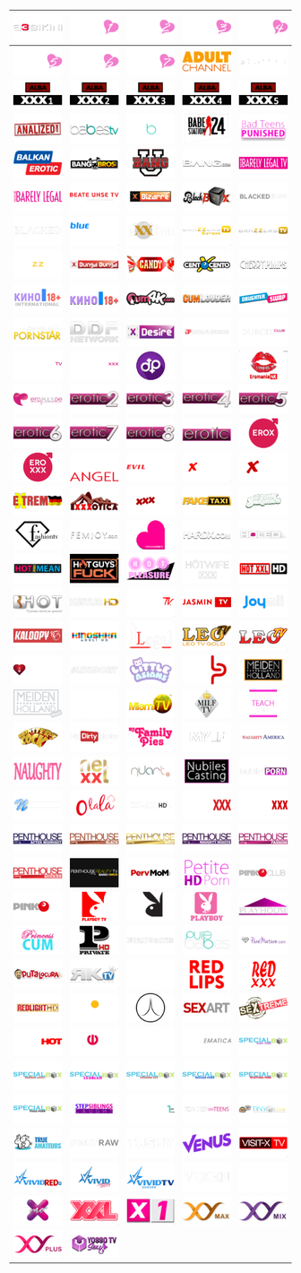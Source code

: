 | ![](https://raw.githubusercontent.com/RevGear/logo/master/Other/Adult/A3-Bikini.png) | ![](https://raw.githubusercontent.com/RevGear/logo/master/Other/Adult/Adult-Channel-1.png) | ![](https://raw.githubusercontent.com/RevGear/logo/master/Other/Adult/Adult-Channel-2.png) | ![](https://raw.githubusercontent.com/RevGear/logo/master/Other/Adult/Adult-Channel-3.png) | ![](https://raw.githubusercontent.com/RevGear/logo/master/Other/Adult/Adult-Channel-4.png) | 
|:---:|:---:|:---:|:---:|:---:| 
| ![](https://raw.githubusercontent.com/RevGear/logo/master/Other/Adult/Adult-Channel-5.png) | ![](https://raw.githubusercontent.com/RevGear/logo/master/Other/Adult/Adult-Channel-6.png) | ![](https://raw.githubusercontent.com/RevGear/logo/master/Other/Adult/Adult-Channel-7.png) | ![](https://raw.githubusercontent.com/RevGear/logo/master/Other/Adult/Adult-Channel.png) | ![](https://raw.githubusercontent.com/RevGear/logo/master/Other/Adult/Adult-Time.png) | 
| ![](https://raw.githubusercontent.com/RevGear/logo/master/Other/Adult/ALBA-1.png) | ![](https://raw.githubusercontent.com/RevGear/logo/master/Other/Adult/ALBA-2.png) | ![](https://raw.githubusercontent.com/RevGear/logo/master/Other/Adult/ALBA-3.png) | ![](https://raw.githubusercontent.com/RevGear/logo/master/Other/Adult/ALBA-4.png) | ![](https://raw.githubusercontent.com/RevGear/logo/master/Other/Adult/ALBA-5.png) | 
| ![](https://raw.githubusercontent.com/RevGear/logo/master/Other/Adult/Analized.png) | ![](https://raw.githubusercontent.com/RevGear/logo/master/Other/Adult/Babes-TV.png) | ![](https://raw.githubusercontent.com/RevGear/logo/master/Other/Adult/Babes.png) | ![](https://raw.githubusercontent.com/RevGear/logo/master/Other/Adult/Babestation.png) | ![](https://raw.githubusercontent.com/RevGear/logo/master/Other/Adult/Bad-Teens-Punished.png) | 
| ![](https://raw.githubusercontent.com/RevGear/logo/master/Other/Adult/Balkan-Erotic.png) | ![](https://raw.githubusercontent.com/RevGear/logo/master/Other/Adult/Bang-Bros.png) | ![](https://raw.githubusercontent.com/RevGear/logo/master/Other/Adult/Bang-U.png) | ![](https://raw.githubusercontent.com/RevGear/logo/master/Other/Adult/Bang.png) | ![](https://raw.githubusercontent.com/RevGear/logo/master/Other/Adult/Barely-Legal-TV.png) | 
| ![](https://raw.githubusercontent.com/RevGear/logo/master/Other/Adult/Barely-Legal.png) | ![](https://raw.githubusercontent.com/RevGear/logo/master/Other/Adult/Beate-Uhse-TV.png) | ![](https://raw.githubusercontent.com/RevGear/logo/master/Other/Adult/Bizarre.png) | ![](https://raw.githubusercontent.com/RevGear/logo/master/Other/Adult/Blackbox.png) | ![](https://raw.githubusercontent.com/RevGear/logo/master/Other/Adult/Blacked-Raw.png) | 
| ![](https://raw.githubusercontent.com/RevGear/logo/master/Other/Adult/Blacked.png) | ![](https://raw.githubusercontent.com/RevGear/logo/master/Other/Adult/Blue-Hustler.png) | ![](https://raw.githubusercontent.com/RevGear/logo/master/Other/Adult/Brazzers-Exxtra.png) | ![](https://raw.githubusercontent.com/RevGear/logo/master/Other/Adult/Brazzers-TV-Europe.png) | ![](https://raw.githubusercontent.com/RevGear/logo/master/Other/Adult/Brazzers-TV.png) | 
| ![](https://raw.githubusercontent.com/RevGear/logo/master/Other/Adult/Brazzers.png) | ![](https://raw.githubusercontent.com/RevGear/logo/master/Other/Adult/Bunga-Bunga.png) | ![](https://raw.githubusercontent.com/RevGear/logo/master/Other/Adult/Candy-TV.png) | ![](https://raw.githubusercontent.com/RevGear/logo/master/Other/Adult/Cento-X-Cento.png) | ![](https://raw.githubusercontent.com/RevGear/logo/master/Other/Adult/Cherry-Pimps.png) | 
| ![](https://raw.githubusercontent.com/RevGear/logo/master/Other/Adult/Cinema-18-Plus-International.png) | ![](https://raw.githubusercontent.com/RevGear/logo/master/Other/Adult/Cinema-18-Plus.png) | ![](https://raw.githubusercontent.com/RevGear/logo/master/Other/Adult/Cum-4K.png) | ![](https://raw.githubusercontent.com/RevGear/logo/master/Other/Adult/Cum-Louder.png) | ![](https://raw.githubusercontent.com/RevGear/logo/master/Other/Adult/Daughter-Swap.png) | 
| ![](https://raw.githubusercontent.com/RevGear/logo/master/Other/Adult/Day-With-A-Pornstar.png) | ![](https://raw.githubusercontent.com/RevGear/logo/master/Other/Adult/DDF-Network.png) | ![](https://raw.githubusercontent.com/RevGear/logo/master/Other/Adult/Desire.png) | ![](https://raw.githubusercontent.com/RevGear/logo/master/Other/Adult/Digital-Playground.png) | ![](https://raw.githubusercontent.com/RevGear/logo/master/Other/Adult/Dorcel-Club.png) | 
| ![](https://raw.githubusercontent.com/RevGear/logo/master/Other/Adult/Dorcel-TV.png) | ![](https://raw.githubusercontent.com/RevGear/logo/master/Other/Adult/Dorcel-XXX.png) | ![](https://raw.githubusercontent.com/RevGear/logo/master/Other/Adult/Dream-Porn.png) | ![](https://raw.githubusercontent.com/RevGear/logo/master/Other/Adult/Dusk.png) | ![](https://raw.githubusercontent.com/RevGear/logo/master/Other/Adult/Eromania-4K.png) | 
| ![](https://raw.githubusercontent.com/RevGear/logo/master/Other/Adult/Eropuls.png) | ![](https://raw.githubusercontent.com/RevGear/logo/master/Other/Adult/Erotic-2.png) | ![](https://raw.githubusercontent.com/RevGear/logo/master/Other/Adult/Erotic-3.png) | ![](https://raw.githubusercontent.com/RevGear/logo/master/Other/Adult/Erotic-4.png) | ![](https://raw.githubusercontent.com/RevGear/logo/master/Other/Adult/Erotic-5.png) | 
| ![](https://raw.githubusercontent.com/RevGear/logo/master/Other/Adult/Erotic-6.png) | ![](https://raw.githubusercontent.com/RevGear/logo/master/Other/Adult/Erotic-7.png) | ![](https://raw.githubusercontent.com/RevGear/logo/master/Other/Adult/Erotic-8.png) | ![](https://raw.githubusercontent.com/RevGear/logo/master/Other/Adult/Erotic.png) | ![](https://raw.githubusercontent.com/RevGear/logo/master/Other/Adult/Erox-HD.png) | 
| ![](https://raw.githubusercontent.com/RevGear/logo/master/Other/Adult/Eroxxx-HD.png) | ![](https://raw.githubusercontent.com/RevGear/logo/master/Other/Adult/Evil-Angel-TV.png) | ![](https://raw.githubusercontent.com/RevGear/logo/master/Other/Adult/Evil-Angel.png) | ![](https://raw.githubusercontent.com/RevGear/logo/master/Other/Adult/Extasy-4K.png) | ![](https://raw.githubusercontent.com/RevGear/logo/master/Other/Adult/Extasy.png) | 
| ![](https://raw.githubusercontent.com/RevGear/logo/master/Other/Adult/Extreme.png) | ![](https://raw.githubusercontent.com/RevGear/logo/master/Other/Adult/Exxxotica.png) | ![](https://raw.githubusercontent.com/RevGear/logo/master/Other/Adult/Exxxtasy.png) | ![](https://raw.githubusercontent.com/RevGear/logo/master/Other/Adult/Fake-Taxi.png) | ![](https://raw.githubusercontent.com/RevGear/logo/master/Other/Adult/Family-Strokes.png) | 
| ![](https://raw.githubusercontent.com/RevGear/logo/master/Other/Adult/Fashion-TV.png) | ![](https://raw.githubusercontent.com/RevGear/logo/master/Other/Adult/Fem-Joy.png) | ![](https://raw.githubusercontent.com/RevGear/logo/master/Other/Adult/French-Lover.png) | ![](https://raw.githubusercontent.com/RevGear/logo/master/Other/Adult/Hard-X.png) | ![](https://raw.githubusercontent.com/RevGear/logo/master/Other/Adult/Holed.png) | 
| ![](https://raw.githubusercontent.com/RevGear/logo/master/Other/Adult/Hot-And-Mean.png) | ![](https://raw.githubusercontent.com/RevGear/logo/master/Other/Adult/Hot-Guys-Fuck.png) | ![](https://raw.githubusercontent.com/RevGear/logo/master/Other/Adult/Hot-Pleasure.png) | ![](https://raw.githubusercontent.com/RevGear/logo/master/Other/Adult/Hot-Wife-XXX.png) | ![](https://raw.githubusercontent.com/RevGear/logo/master/Other/Adult/Hot-XXL.png) | 
| ![](https://raw.githubusercontent.com/RevGear/logo/master/Other/Adult/Hot.png) | ![](https://raw.githubusercontent.com/RevGear/logo/master/Other/Adult/Hustler-HD.png) | ![](https://raw.githubusercontent.com/RevGear/logo/master/Other/Adult/Hustler-TV.png) | ![](https://raw.githubusercontent.com/RevGear/logo/master/Other/Adult/Jasmin-TV.png) | ![](https://raw.githubusercontent.com/RevGear/logo/master/Other/Adult/Joy-Mii.png) | 
| ![](https://raw.githubusercontent.com/RevGear/logo/master/Other/Adult/Kaloopy.png) | ![](https://raw.githubusercontent.com/RevGear/logo/master/Other/Adult/Kinoshka-Adult.png) | ![](https://raw.githubusercontent.com/RevGear/logo/master/Other/Adult/Legal.png) | ![](https://raw.githubusercontent.com/RevGear/logo/master/Other/Adult/Leo-TV-Gold.png) | ![](https://raw.githubusercontent.com/RevGear/logo/master/Other/Adult/Leo-TV.png) | 
| ![](https://raw.githubusercontent.com/RevGear/logo/master/Other/Adult/Lesbea.png) | ![](https://raw.githubusercontent.com/RevGear/logo/master/Other/Adult/Lets-Doeit.png) | ![](https://raw.githubusercontent.com/RevGear/logo/master/Other/Adult/Little-Asians.png) | ![](https://raw.githubusercontent.com/RevGear/logo/master/Other/Adult/Lust-Pur.png) | ![](https://raw.githubusercontent.com/RevGear/logo/master/Other/Adult/Meiden-Van-Holland.png) | 
| ![](https://raw.githubusercontent.com/RevGear/logo/master/Other/Adult/Meidenvan-Holland-Hard.png) | ![](https://raw.githubusercontent.com/RevGear/logo/master/Other/Adult/MetArt.png) | ![](https://raw.githubusercontent.com/RevGear/logo/master/Other/Adult/Miami-TV.png) | ![](https://raw.githubusercontent.com/RevGear/logo/master/Other/Adult/MILF-TV.png) | ![](https://raw.githubusercontent.com/RevGear/logo/master/Other/Adult/Moms-Teach-Sex.png) | 
| ![](https://raw.githubusercontent.com/RevGear/logo/master/Other/Adult/Monsters-Of-Cock.png) | ![](https://raw.githubusercontent.com/RevGear/logo/master/Other/Adult/My-Dirty-Hobby.png) | ![](https://raw.githubusercontent.com/RevGear/logo/master/Other/Adult/My-Family-Pies.png) | ![](https://raw.githubusercontent.com/RevGear/logo/master/Other/Adult/MYLF.png) | ![](https://raw.githubusercontent.com/RevGear/logo/master/Other/Adult/Naughty-America.png) | 
| ![](https://raw.githubusercontent.com/RevGear/logo/master/Other/Adult/Naughty.png) | ![](https://raw.githubusercontent.com/RevGear/logo/master/Other/Adult/Net-XXL.png) | ![](https://raw.githubusercontent.com/RevGear/logo/master/Other/Adult/Nuart.png) | ![](https://raw.githubusercontent.com/RevGear/logo/master/Other/Adult/Nubiles-Casting.png) | ![](https://raw.githubusercontent.com/RevGear/logo/master/Other/Adult/Nubiles-Porn.png) | 
| ![](https://raw.githubusercontent.com/RevGear/logo/master/Other/Adult/Nubiles.png) | ![](https://raw.githubusercontent.com/RevGear/logo/master/Other/Adult/Olala.png) | ![](https://raw.githubusercontent.com/RevGear/logo/master/Other/Adult/Ox-Ax.png) | ![](https://raw.githubusercontent.com/RevGear/logo/master/Other/Adult/Passie-XXX.png) | ![](https://raw.githubusercontent.com/RevGear/logo/master/Other/Adult/Passion-XXX.png) | 
| ![](https://raw.githubusercontent.com/RevGear/logo/master/Other/Adult/Penthouse-After-Midnight.png) | ![](https://raw.githubusercontent.com/RevGear/logo/master/Other/Adult/Penthouse-Black.png) | ![](https://raw.githubusercontent.com/RevGear/logo/master/Other/Adult/Penthouse-Gold.png) | ![](https://raw.githubusercontent.com/RevGear/logo/master/Other/Adult/Penthouse-Naughty-Nights.png) | ![](https://raw.githubusercontent.com/RevGear/logo/master/Other/Adult/Penthouse-Passion.png) | 
| ![](https://raw.githubusercontent.com/RevGear/logo/master/Other/Adult/Penthouse-Quickies.png) | ![](https://raw.githubusercontent.com/RevGear/logo/master/Other/Adult/Penthouse-Reality-TV.png) | ![](https://raw.githubusercontent.com/RevGear/logo/master/Other/Adult/Perv-Mom.png) | ![](https://raw.githubusercontent.com/RevGear/logo/master/Other/Adult/Petite-HD-Porn.png) | ![](https://raw.githubusercontent.com/RevGear/logo/master/Other/Adult/Pink-O-Club.png) | 
| ![](https://raw.githubusercontent.com/RevGear/logo/master/Other/Adult/Pink-O-TV.png) | ![](https://raw.githubusercontent.com/RevGear/logo/master/Other/Adult/Playboy-TV-Red.png) | ![](https://raw.githubusercontent.com/RevGear/logo/master/Other/Adult/Playboy-TV-White.png) | ![](https://raw.githubusercontent.com/RevGear/logo/master/Other/Adult/Playboy.png) | ![](https://raw.githubusercontent.com/RevGear/logo/master/Other/Adult/Playhouse.png) | 
| ![](https://raw.githubusercontent.com/RevGear/logo/master/Other/Adult/Princess-Cum.png) | ![](https://raw.githubusercontent.com/RevGear/logo/master/Other/Adult/Private-TV.png) | ![](https://raw.githubusercontent.com/RevGear/logo/master/Other/Adult/Private.png) | ![](https://raw.githubusercontent.com/RevGear/logo/master/Other/Adult/Pure-Babes.png) | ![](https://raw.githubusercontent.com/RevGear/logo/master/Other/Adult/Pure-Mature.png) | 
| ![](https://raw.githubusercontent.com/RevGear/logo/master/Other/Adult/Putalocura.png) | ![](https://raw.githubusercontent.com/RevGear/logo/master/Other/Adult/Reality-Kings-TV.png) | ![](https://raw.githubusercontent.com/RevGear/logo/master/Other/Adult/Reality-Kings.png) | ![](https://raw.githubusercontent.com/RevGear/logo/master/Other/Adult/Red-Lips.png) | ![](https://raw.githubusercontent.com/RevGear/logo/master/Other/Adult/Red-XXX.png) | 
| ![](https://raw.githubusercontent.com/RevGear/logo/master/Other/Adult/Redlight-HD.png) | ![](https://raw.githubusercontent.com/RevGear/logo/master/Other/Adult/Russkaya-Noch.png) | ![](https://raw.githubusercontent.com/RevGear/logo/master/Other/Adult/Secret-Circle.png) | ![](https://raw.githubusercontent.com/RevGear/logo/master/Other/Adult/Sex-Art.png) | ![](https://raw.githubusercontent.com/RevGear/logo/master/Other/Adult/Sextreme.png) | 
| ![](https://raw.githubusercontent.com/RevGear/logo/master/Other/Adult/Sexy-Hot.png) | ![](https://raw.githubusercontent.com/RevGear/logo/master/Other/Adult/Shalun.png) | ![](https://raw.githubusercontent.com/RevGear/logo/master/Other/Adult/Silk.png) | ![](https://raw.githubusercontent.com/RevGear/logo/master/Other/Adult/SINematica.png) | ![](https://raw.githubusercontent.com/RevGear/logo/master/Other/Adult/Special-Box-Adult.png) | 
| ![](https://raw.githubusercontent.com/RevGear/logo/master/Other/Adult/Special-Box-German.png) | ![](https://raw.githubusercontent.com/RevGear/logo/master/Other/Adult/Special-Box-Lesbian.png) | ![](https://raw.githubusercontent.com/RevGear/logo/master/Other/Adult/Special-Box-Premium.png) | ![](https://raw.githubusercontent.com/RevGear/logo/master/Other/Adult/Special-Box-Russian.png) | ![](https://raw.githubusercontent.com/RevGear/logo/master/Other/Adult/Special-Box-Tr-Altyaziu.png) | 
| ![](https://raw.githubusercontent.com/RevGear/logo/master/Other/Adult/Special-Box-Yoga.png) | ![](https://raw.githubusercontent.com/RevGear/logo/master/Other/Adult/Step-Siblings-Caught.png) | ![](https://raw.githubusercontent.com/RevGear/logo/master/Other/Adult/Super-One-HD.png) | ![](https://raw.githubusercontent.com/RevGear/logo/master/Other/Adult/Teacher-Fucks-Teens.png) | ![](https://raw.githubusercontent.com/RevGear/logo/master/Other/Adult/Tiny-4K.png) | 
| ![](https://raw.githubusercontent.com/RevGear/logo/master/Other/Adult/True-Amateurs.png) | ![](https://raw.githubusercontent.com/RevGear/logo/master/Other/Adult/Tushy-Raw.png) | ![](https://raw.githubusercontent.com/RevGear/logo/master/Other/Adult/Tushy.png) | ![](https://raw.githubusercontent.com/RevGear/logo/master/Other/Adult/Venus.png) | ![](https://raw.githubusercontent.com/RevGear/logo/master/Other/Adult/Visit-X.png) | 
| ![](https://raw.githubusercontent.com/RevGear/logo/master/Other/Adult/Vivid-Red.png) | ![](https://raw.githubusercontent.com/RevGear/logo/master/Other/Adult/Vivid-Touch.png) | ![](https://raw.githubusercontent.com/RevGear/logo/master/Other/Adult/Vivid-TV-Europe.png) | ![](https://raw.githubusercontent.com/RevGear/logo/master/Other/Adult/Vixen.png) | ![](https://raw.githubusercontent.com/RevGear/logo/master/Other/Adult/Wicked.png) | 
| ![](https://raw.githubusercontent.com/RevGear/logo/master/Other/Adult/X-M-O.png) | ![](https://raw.githubusercontent.com/RevGear/logo/master/Other/Adult/X-X-L.png) | ![](https://raw.githubusercontent.com/RevGear/logo/master/Other/Adult/X1.png) | ![](https://raw.githubusercontent.com/RevGear/logo/master/Other/Adult/XY-Max.png) | ![](https://raw.githubusercontent.com/RevGear/logo/master/Other/Adult/XY-Mix.png) | 
| ![](https://raw.githubusercontent.com/RevGear/logo/master/Other/Adult/XY-Plus.png) | ![](https://raw.githubusercontent.com/RevGear/logo/master/Other/Adult/Yosso-TV-Sexy.png)  | 

